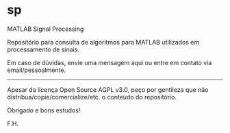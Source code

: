 # sp
MATLAB Signal Processing

Repositório para consulta de algoritmos para MATLAB utilizados em processamento de sinais.

Em caso de dúvidas, envie uma mensagem aqui ou entre em contato via email/pessoalmente.

----------------------------------------------------------------------------------

Apesar da licença Open Source AGPL v3.0, peço por gentileza que não  distribua/copie/comercialize/etc. o conteúdo do repositório.

Obrigado e bons estudos!

F.H.
